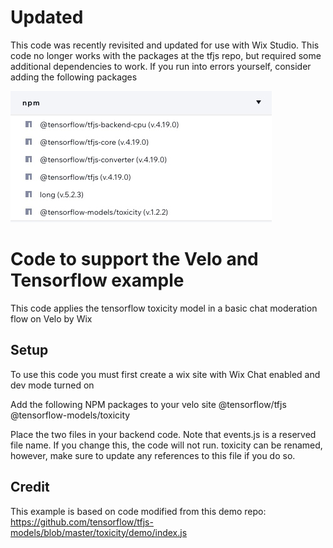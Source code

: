 # Updated
This code was recently revisited and updated for use with Wix Studio.  This code no longer works with the packages at the tfjs repo, but required some additional dependencies to work. If you run into errors  yourself, consider adding the following packages

![list of NPM packages](https://github.com/amandamartin-dev/velo-tensorflow/blob/main/updated%20packages.jpg?raw=true)

# Code to support the Velo and Tensorflow example

This code applies the tensorflow toxicity model in a basic chat moderation flow on Velo by Wix

## Setup
To use this code you must first create a wix site with Wix Chat enabled and dev mode turned on

Add the following NPM packages to your velo site @tensorflow/tfjs @tensorflow-models/toxicity

Place the two files in your backend code.  Note that events.js is a reserved file name.  If you change this, the code will not run. toxicity can be renamed, however, make sure to update any references to this file if you do so.

## Credit
This example is based on code modified from this demo repo: https://github.com/tensorflow/tfjs-models/blob/master/toxicity/demo/index.js
